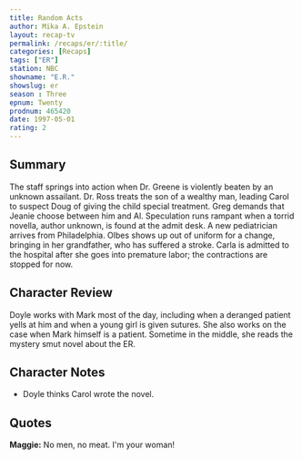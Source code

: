 ```yaml
---
title: Random Acts
author: Mika A. Epstein
layout: recap-tv
permalink: /recaps/er/:title/
categories: [Recaps]
tags: ["ER"]
station: NBC
showname: "E.R."
showslug: er
season : Three  
epnum: Twenty  
prodnum: 465420    
date: 1997-05-01  
rating: 2  
---
```


## Summary  
  
The staff springs into action when Dr. Greene is violently beaten by an unknown assailant. Dr. Ross treats the son of a wealthy man, leading Carol to suspect Doug of giving the child special treatment. Greg demands that Jeanie choose between him and Al. Speculation runs rampant when a torrid novella, author unknown, is found at the admit desk. A new pediatrician arrives from Philadelphia. Olbes shows up out of uniform for a change, bringing in her grandfather, who has suffered a stroke. Carla is admitted to the hospital after she goes into premature labor; the contractions are stopped for now.

## Character Review  
  
Doyle works with Mark most of the day, including when a deranged patient yells at him and when a young girl is given sutures. She also works on the case when Mark himself is a patient. Sometime in the middle, she reads the mystery smut novel about the ER.

## Character Notes  
  
* Doyle thinks Carol wrote the novel.

## Quotes  
  
**Maggie:** No men, no meat. I'm your woman!